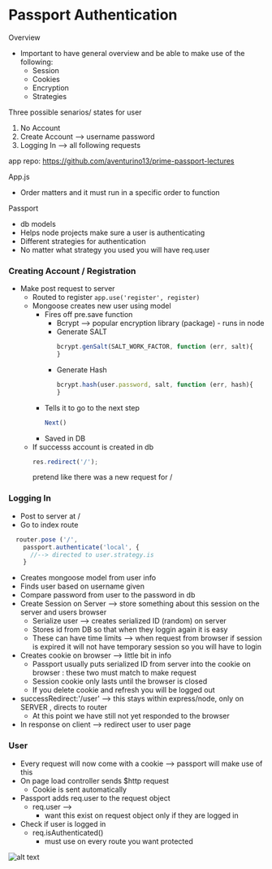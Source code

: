 Passport Authentication
===

Overview
  - Important to have general overview and be able to make use of the following:
     - Session
     - Cookies
     - Encryption
     - Strategies

Three possible senarios/ states for user
  1. No Account
  2. Create Account --> username password
  3. Logging In --> all following requests
 
app repo:
  https://github.com/aventurino13/prime-passport-lectures
   
App.js
   - Order matters and it must run in a specific order to function
 
Passport 
   - db models 
   - Helps node projects make sure a user is authenticating
   - Different strategies for authentication
   - No matter what strategy you used you will have req.user 
   
### Creating Account / Registration
  - Make post request to server
     - Routed to register 
            ```app.use('register', register)```
      - Mongoose creates new user using model 
        - Fires off pre.save function 
          - Bcrypt --> popular encryption library (package) - runs in node
          - Generate SALT 
              ```javascript 
              bcrypt.genSalt(SALT_WORK_FACTOR, function (err, salt){
              }
              ```
          - Generate Hash
              ```javascript 
              bcrypt.hash(user.password, salt, function (err, hash){  
              }
              ```
        - Tells it to go to the next step 
          ```javascript
          Next()
          ``` 
        - Saved in DB
      - If successs account is created in db
        ```javascript
        res.redirect('/'); 
        ```
        pretend like there was a new request for /
        
 ### Logging In
  - Post to server at / 
  - Go to index route
  ```javascript
    router.pose ('/',
      passport.authenticate('local', {   
        //--> directed to user.strategy.is
      }
  ```
  - Creates mongoose model from user info
  - Finds user based on username given
  - Compare password from user to the password in db
  - Create Session on Server --> store something about this session on the server and users browser
    - Serialize user --> creates serialized ID (random) on server
    - Stores id from DB so that when they loggin again it is easy
    - These can have time limits --> when request from browser if session is expired it will not have temporary session so you will have to login 
  - Creates cookie on browser --> little bit in info
    - Passport usually puts serialized ID from server into the cookie on browser : these two must match to make request
    - Session cookie only lasts until the browser is closed 
    - If you delete cookie and refresh you will be logged out
  - successRedirect:'/user' --> this stays within express/node, only on SERVER , directs to router
    - At this point we have still not yet responded to the browser
  - In response on client --> redirect user to user page
   
### User
  - Every request will now come with a cookie --> passport will make use of this
  - On page load controller sends $http request
     - Cookie is sent automatically 
  - Passport adds req.user to the request object
    - req.user --> 
      - want this exist on request object only if they are logged in 
  - Check if user is logged in
    - req.isAuthenticated() 
      - must use on every route you want protected

  ![alt text](LectureNotes/passportAuth.jpg)
 
  
